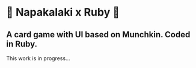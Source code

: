 # :gem: Napakalaki x Ruby :gem:
## A card game with UI based on Munchkin. Coded in Ruby.

This work is in progress...
